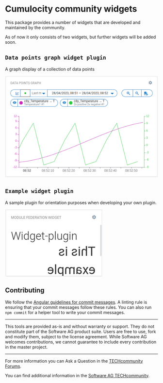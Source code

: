 # Cumulocity community widgets

This package provides a number of widgets that are developed and maintained by the community.

As of now it only consists of two widgets, but further widgets will be added soon.

## `Data points graph widget plugin`

A graph display of a collection of data points

![Data points graph screenshot](./assets/datapoints-graph-screenshot.png?raw=true "Data points graph screenshot")

## `Example widget plugin`

A sample plugin for orientation purposes when developing your own plugin.

![Example widget plugin](./assets/example-widget-plugin-screenshot.png?raw=true "Data points graph screenshot")

## Contributing

We follow the [Angular guidelines for commit messages](https://github.com/angular/angular/blob/main/CONTRIBUTING.md#commit). A linting rule is ensuring that your commit messages follow these rules. You can also run `npm commit` for a helper tool to write your commit messages.

---

This tools are provided as-is and without warranty or support. They do not constitute part of the Software AG product suite. Users are free to use, fork and modify them, subject to the license agreement. While Software AG welcomes contributions, we cannot guarantee to include every contribution in the master project.

---

For more information you can Ask a Question in the [TECHcommunity Forums](https://tech.forums.softwareag.com/tags/c/forum/1/Cumulocity-IoT).

You can find additional information in the [Software AG TECHcommunity](https://tech.forums.softwareag.com/tag/Cumulocity-IoT).
